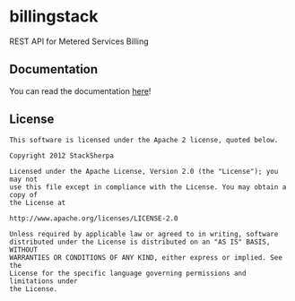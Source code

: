 billingstack
============

REST API for Metered Services Billing

## Documentation

You can read the documentation [here](http://stacksherpa.github.com/billingstack "BillingStack API Documentation")!

## License

    This software is licensed under the Apache 2 license, quoted below.

    Copyright 2012 StackSherpa

    Licensed under the Apache License, Version 2.0 (the "License"); you may not
    use this file except in compliance with the License. You may obtain a copy of
    the License at

    http://www.apache.org/licenses/LICENSE-2.0

    Unless required by applicable law or agreed to in writing, software
    distributed under the License is distributed on an "AS IS" BASIS, WITHOUT
    WARRANTIES OR CONDITIONS OF ANY KIND, either express or implied. See the
    License for the specific language governing permissions and limitations under
    the License.